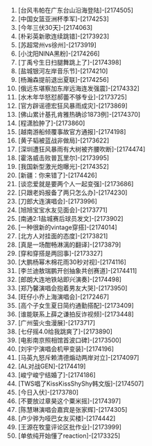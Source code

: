 
1. [台风韦帕在广东台山沿海登陆]-[2174505]
1. [中国女篮亚洲杯季军]-[2174253]
1. [今年三伏30天]-[2174063]
1. [朴彩英新歌连续跳错]-[2173923]
1. [苏超常州vs徐州]-[2173919]
1. [小沈阳NINA黑粉]-[2174266]
1. [丁禹兮生日扫腿舞跳上了]-[2174398]
1. [盐城银河左岸音乐节]-[2174210]
1. [杨瀚森提前退出夏联]-[2174256]
1. [俄远东堪察加东岸远海连发强震]-[2174332]
1. [水木年华怒怼郝蕾不够专业]-[2173725]
1. [官方辟谣德宏狂风暴雨成灾]-[2173869]
1. [佛山累计基孔肯雅热确诊1873例]-[2174370]
1. [程潇脸肿了]-[2173860]
1. [越南游船倾覆事故官方通报]-[2174198]
1. [黄子韬被蓝战非做局]-[2173622]
1. [深圳遭狂风暴雨有大树被齐腰吹断]-[2174474]
1. [霍洛威击败普瓦里尔]-[2173995]
1. [我国新型激光炮曝光]-[2174352]
1. [新疆：你来错了]-[2174426]
1. [谈恋爱就是要两个人一起变强]-[2173686]
1. [只跟老妈报备了两只怎么办]-[2174230]
1. [刀郎大连演唱会]-[2173996]
1. [旭旭宝宝水友见面会]-[2173771]
1. [南通2:1盐城赛后球员发文]-[2173902]
1. [一种很新的vintage穿搭]-[2174014]
1. [北方人对挂面的态度]-[2173821]
1. [真是一场酣畅淋漓的翻译]-[2173879]
1. [穿和穿搭是两回事]-[2173327]
1. [大鹏杨幂木棉花雨30秒对视]-[2174116]
1. [李兰迪敖瑞鹏开创抽象共创赛道]-[2174411]
1. [郎朗大连地铁站即兴演奏]-[2174498]
1. [郑乃馨演唱会抱着男友大哭]-[2173950]
1. [旺仔小乔上海演唱会]-[2172467]
1. [高个子女生夏日简约通勤搭配]-[2173409]
1. [谁能联系上薛之谦拍反诈视频]-[2173448]
1. [广州萤火虫漫展]-[2173717]
1. [七仔摇4.0给我跳爽了]-[2173890]
1. [电影南京照相馆首波口碑]-[2173500]
1. [刘宇宁演唱会机甲变装]-[2174196]
1. [马英九怒斥赖清德煽动两岸对立]-[2174097]
1. [AL对战GEN]-[2174419]
1. [峻宁峻宁结婚了]-[2174186]
1. [TWS唱了KissKissShyShy韩文版]-[2174507]
1. [今日入伏]-[2173780]
1. [不要放过章昊这个粟米摇]-[2174397]
1. [陈慧琳演唱会嘉宾是张家辉]-[2174305]
1. [卢少骅为哑巴女友买楼]-[2174442]
1. [王源在牧童评论区批作业]-[2173999]
1. [单依纯开始懂了reaction]-[2173325]